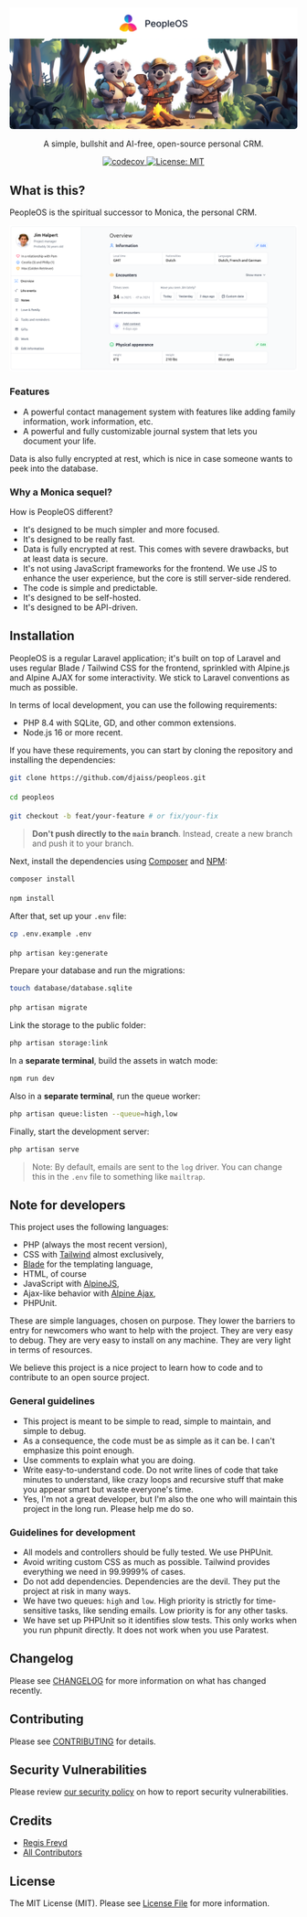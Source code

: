 <p align="center">
  <a href="https://github.com/djaiss/peopleos">
   <img src="docs/github/background-github.png" alt="Logo" loading="lazy">
  </a>

  <p align="center">
    A simple, bullshit and AI-free, open-source personal CRM.
  </p>

  <p align="center">
    <a href="https://codecov.io/gh/djaiss/peopleOS">
      <img src="https://codecov.io/gh/djaiss/peopleOS/graph/badge.svg?token=7aoDgGFZQr" alt="codecov">
    </a>
    <a href="https://opensource.org/licenses/MIT">
      <img src="https://img.shields.io/badge/License-MIT-yellow.svg" alt="License: MIT">
    </a>
  </p>
</p>

## What is this?

PeopleOS is the spiritual successor to Monica, the personal CRM.

<img src="docs/github/screenshot.png" alt="Screenshot of the application" loading="lazy">

### Features

- A powerful contact management system with features like adding family information, work information, etc.
- A powerful and fully customizable journal system that lets you document your life.

Data is also fully encrypted at rest, which is nice in case someone wants to peek into the database.

### Why a Monica sequel?

How is PeopleOS different?

- It's designed to be much simpler and more focused.
- It's designed to be really fast.
- Data is fully encrypted at rest. This comes with severe drawbacks, but at least data is secure.
- It's not using JavaScript frameworks for the frontend. We use JS to enhance the user experience, but the core is still server-side rendered.
- The code is simple and predictable.
- It's designed to be self-hosted.
- It's designed to be API-driven.

## Installation

PeopleOS is a regular Laravel application; it's built on top of Laravel and uses regular Blade / Tailwind CSS for the frontend, sprinkled with Alpine.js and Alpine AJAX for some interactivity. We stick to Laravel conventions as much as possible.

In terms of local development, you can use the following requirements:

- PHP 8.4 with SQLite, GD, and other common extensions.
- Node.js 16 or more recent.

If you have these requirements, you can start by cloning the repository and installing the dependencies:

```bash
git clone https://github.com/djaiss/peopleos.git

cd peopleos

git checkout -b feat/your-feature # or fix/your-fix
```

> **Don't push directly to the `main` branch**. Instead, create a new branch and push it to your branch.

Next, install the dependencies using [Composer](https://getcomposer.org) and [NPM](https://www.npmjs.com):

```bash
composer install

npm install
```

After that, set up your `.env` file:

```bash
cp .env.example .env

php artisan key:generate
```

Prepare your database and run the migrations:

```bash
touch database/database.sqlite

php artisan migrate
```

Link the storage to the public folder:

```bash
php artisan storage:link
```

In a **separate terminal**, build the assets in watch mode:

```bash
npm run dev
```

Also in a **separate terminal**, run the queue worker:

```bash
php artisan queue:listen --queue=high,low
```

Finally, start the development server:

```bash
php artisan serve
```

> Note: By default, emails are sent to the `log` driver. You can change this in the `.env` file to something like `mailtrap`.

## Note for developers

This project uses the following languages:

- PHP (always the most recent version),
- CSS with [Tailwind](https://tailwindcss.com/) almost exclusively,
- [Blade](https://laravel.com/docs/master/blade) for the templating language,
- HTML, of course
- JavaScript with [AlpineJS](https://alpinejs.dev/),
- Ajax-like behavior with [Alpine Ajax](https://alpine-ajax.js.org/),
- PHPUnit.

These are simple languages, chosen on purpose. They lower the barriers to entry for newcomers who want to help with the project. They are very easy to debug. They are very easy to install on any machine. They are very light in terms of resources.

We believe this project is a nice project to learn how to code and to contribute to an open source project.

### General guidelines

- This project is meant to be simple to read, simple to maintain, and simple to debug.
- As a consequence, the code must be as simple as it can be. I can't emphasize this point enough.
- Use comments to explain what you are doing.
- Write easy-to-understand code. Do not write lines of code that take minutes to understand, like crazy loops and recursive stuff that make you appear smart but waste everyone's time.
- Yes, I'm not a great developer, but I'm also the one who will maintain this project in the long run. Please help me do so.

### Guidelines for development

- All models and controllers should be fully tested. We use PHPUnit.
- Avoid writing custom CSS as much as possible. Tailwind provides everything we need in 99.9999% of cases.
- Do not add dependencies. Dependencies are the devil. They put the project at risk in many ways.
- We have two queues: `high` and `low`. High priority is strictly for time-sensitive tasks, like sending emails. Low priority is for any other tasks.
- We have set up PHPUnit so it identifies slow tests. This only works when you run phpunit directly. It does not work when you use Paratest.

## Changelog

Please see [CHANGELOG](CHANGELOG.md) for more information on what has changed recently.

## Contributing

Please see [CONTRIBUTING](.github/CONTRIBUTING.md) for details.

## Security Vulnerabilities

Please review [our security policy](../../security/policy) on how to report security vulnerabilities.

## Credits

- [Regis Freyd](https://github.com/djaiss)
- [All Contributors](../../contributors)

## License

The MIT License (MIT). Please see [License File](LICENSE.md) for more information.
